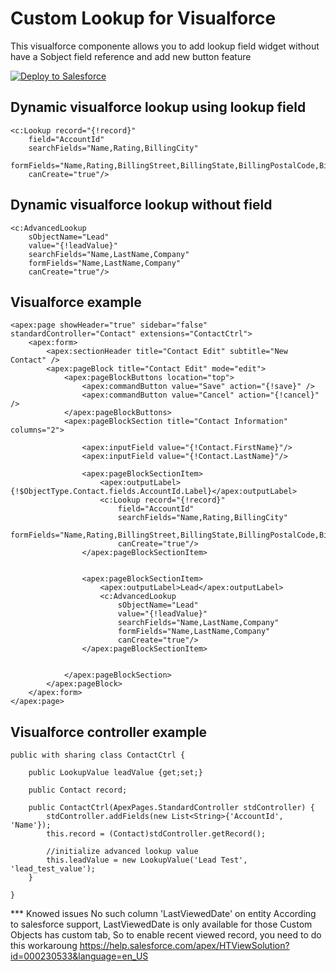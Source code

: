 # Custom Lookup for Visualforce
This visualforce componente allows you to add lookup field widget without have a Sobject field reference and add new button feature

<a href="https://githubsfdeploy.herokuapp.com?owner=dieffrei&repo=visualforce-custom-lookup">
  <img alt="Deploy to Salesforce"
       src="https://raw.githubusercontent.com/afawcett/githubsfdeploy/master/src/main/webapp/resources/img/deploy.png">
</a>

## Dynamic visualforce lookup using lookup field

```
<c:Lookup record="{!record}" 
	field="AccountId" 
	searchFields="Name,Rating,BillingCity" 
	formFields="Name,Rating,BillingStreet,BillingState,BillingPostalCode,BillingCountry"
	canCreate="true"/>
```

## Dynamic visualforce lookup without field
```
<c:AdvancedLookup 
	sObjectName="Lead"
	value="{!leadValue}" 
	searchFields="Name,LastName,Company" 
	formFields="Name,LastName,Company"
	canCreate="true"/>

```

## Visualforce example
```
<apex:page showHeader="true" sidebar="false" standardController="Contact" extensions="ContactCtrl">
	<apex:form>
		<apex:sectionHeader title="Contact Edit" subtitle="New Contact" />
		<apex:pageBlock title="Contact Edit" mode="edit">
			<apex:pageBlockButtons location="top">
				<apex:commandButton value="Save" action="{!save}" />
				<apex:commandButton value="Cancel" action="{!cancel}" />
			</apex:pageBlockButtons>
			<apex:pageBlockSection title="Contact Information" columns="2">
				
				<apex:inputField value="{!Contact.FirstName}"/>
				<apex:inputField value="{!Contact.LastName}"/>

				<apex:pageBlockSectionItem>
					<apex:outputLabel>{!$ObjectType.Contact.fields.AccountId.Label}</apex:outputLabel>
					<c:Lookup record="{!record}" 
						field="AccountId" 
						searchFields="Name,Rating,BillingCity" 
						formFields="Name,Rating,BillingStreet,BillingState,BillingPostalCode,BillingCountry"
						canCreate="true"/>
				</apex:pageBlockSectionItem>


				<apex:pageBlockSectionItem>
					<apex:outputLabel>Lead</apex:outputLabel>
					<c:AdvancedLookup 
						sObjectName="Lead"
						value="{!leadValue}" 
						searchFields="Name,LastName,Company" 
						formFields="Name,LastName,Company"
						canCreate="true"/>
				</apex:pageBlockSectionItem>
				

			</apex:pageBlockSection>
		</apex:pageBlock>
	</apex:form>
</apex:page>
```

## Visualforce controller example
```
public with sharing class ContactCtrl {

	public LookupValue leadValue {get;set;}

	public Contact record;

    public ContactCtrl(ApexPages.StandardController stdController) {
    	stdController.addFields(new List<String>{'AccountId', 'Name'});
        this.record = (Contact)stdController.getRecord();

        //initialize advanced lookup value
        this.leadValue = new LookupValue('Lead Test', 'lead_test_value');
    }

}
```

*** Knowed issues
No such column 'LastViewedDate' on entity
According to salesforce support, LastViewedDate is only available for those Custom Objects has custom tab,
So to enable recent viewed record, you need to do this workaroung
https://help.salesforce.com/apex/HTViewSolution?id=000230533&language=en_US
